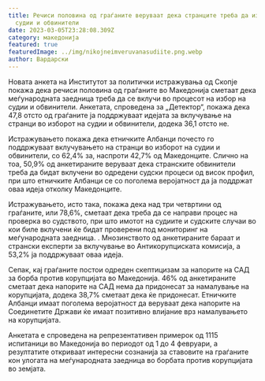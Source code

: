 ```yaml
---
title: Речиси половина од граѓаните веруваат дека странците треба да избираат
  судии и обвинители
date: 2023-03-05T23:28:08.309Z
category: македонија
featured: true
featuredImage: ../img/nikojneimveruvanasudiite.png.webp
author: Вардарски
---
```


Новата анкета на Институтот за политички истражувања од Скопје покажа дека речиси половина од граѓаните во Македонија сметаат дека меѓународната заедница треба да се вклучи во процесот на избор на судии и обвинители. Анкетата, спроведена за „Детектор“, покажа дека 47,8 отсто од граѓаните ја поддржуваат идејата за вклучување на странци во изборот на судии и обвинители, додека 36,1 отсто не.

Истражувањето покажа дека етничките Албанци почесто го поддржуваат вклучувањето на странци во изборот на судии и обвинители, со 62,4% за, наспроти 42,7% од Македонците. Слично на тоа, 50,9% од анкетираните веруваат дека странските обвинители треба да бидат вклучени во одредени судски процеси од висок профил, при што етничките Албанци се со поголема веројатност да ја поддржат оваа идеја отколку Македонците.

Истражувањето, исто така, покажа дека над три четвртини од граѓаните, или 78,6%, сметаат дека треба да се направи процес на проверка во судството, при што имотот на судиите и судските случаи во кои биле вклучени ќе бидат проверени под мониторинг на меѓународната заедница. . Мнозинството од анкетираните бараат и странски експерти за вклучување во Антикорупциската комисија, а 53,2% ја поддржуваат оваа идеја.

Сепак, кај граѓаните постои одреден скептицизам за напорите на САД за борба против корупцијата во Македонија. 46% од анкетираните сметаат дека напорите на САД нема да придонесат за намалување на корупцијата, додека 38,7% сметаат дека ќе придонесат. Етничките Албанци имаат поголема веројатност да веруваат дека напорите на Соединетите Држави ќе имаат позитивно влијание врз намалувањето на корупцијата.

Анкетата е спроведена на репрезентативен примерок од 1115 испитаници во Македонија во периодот од 1 до 4 февруари, а резултатите откриваат интересни сознанија за ставовите на граѓаните кон улогата на меѓународната заедница во борбата против корупцијата во земјата.
